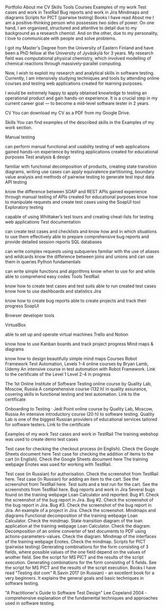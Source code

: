 Portfolio
About me
CV
Skills
Tools
Courses
Examples of my work
Test cases and work in TestRail
Bug reports and work in Jira
Mindmaps and diagrams
Scripts for PICT (pairwise testing)
Books I have read
About me
I am a positive-thinking person who possesses two sides of power. On one hand, I am organised, structured and attentive to detail due to my background as a research chemist. And on the other, due to my personality, I love to communicate with people and solve problems.

I got my Master's Degree from the University of Eastern Finland and have been a PhD fellow at the University of Jyväskylä for 3 years. My research field was computational physical chemistry, which involved modelling of chemical reactions through massively-parallel computing.

Now, I wish to exploit my research and analytical skills in software testing. Currently, I am intensively studying techniques and tools by attending online courses and testing web applications created for learning purposes.

I would be extremely happy to apply obtained knowledge to testing an operational product and gain hands-on experience. It is a crucial step in my current career goal — to become a mid-level software tester in 2 years.

CV
You can download my CV as a PDF from my Google Drive.

Skills
You can find examples of the described skills in the Examples of my work section.

Manual testing

can perform manual functional and usability testing of web applications
gained hands-on experience by testing applications created for educational purposes
Test analysis & design

familiar with functional decomposition of products, creating state transition diagrams, writing use cases
can apply equivalence partitioning, boundary value analysis and methods of pairwise testing to generate test input data
API testing

know the difference between SOAP and REST APIs
gained experience through manual testing of APIs created for educational purposes
know how to manipulate requests and create test cases using the SoapUI tool
Exploratory testing

capable of using Whittaker’s test tours and creating cheat-lists for testing web applications
Test documentation

can create test cases and checklists and know how and in which situations to use them effectively
able to prepare comprehensive bug reports and provide detailed session reports
SQL databases

can write complex requests using subqueries
familiar with the use of aliases and wildcards
know the difference between joins and unions and can use them in queries
Python fundamentals

can write simple functions and algorithms
know when to use for and while
able to comprehend easy codes
Tools
TestRail

know how to create test cases and test suits
able to run created test cases
know how to use dashboards and statistics
Jira

know how to create bug reports
able to create projects and track their progress
SoapUI

Browser developer tools

VirtualBox

able to set up and operate virtual machines
Trello and Notion

know how to use Kanban boards and track project progress
Mind maps & diagrams

know how to design beautifully simple mind maps
Courses
Robot Framework Test Automation, Levels 1-4
online courses by Bryan Lamb, Udemy
An intensive course in test automation with Robot Framework.
Link to the certificate of the Level 1
Level 2-4 in progress

The 1st Online Institute of Software Testing
online course by Quality Lab, Moscow, Russia
A comprehensive course (132 h) in quality assurance, covering skills in functional testing and test automation.
Link to the certificate

Onboarding to Testing · Jedi Point
online course by Quality Lab, Moscow, Russia
An intensive introductory course (20 h) to software testing. Quality Lab is one of the biggest Russian providers of educational services tailored for software testers.
Link to the certificate

Examples of my work
Test cases and work in TestRail
The training webshop was used to create demo test cases

Test case for checking the checkout process (in English). Check the Google Sheets document here
Test case for checking the addition of items to the cart (in English). Check the Google Sheets document here
The training webpage Enotes was used for working with TestRail.

Test case (in Russian) for authorisation. Check the screenshot from TestRail here.
Test case (in Russian) for adding an item to the cart. See the screenshot from TestRail here.
Test suits and a test run for the cart. See the screenshots from TestRail here.
Bug reports and work in Jira
Several bugs found on the training webpage Loan Calculator and reported:
Bug #1. Check the screenshot of the bug report in Jira.
Bug #2. Check the screenshot of the bug report in Jira.
Bug #3. Check the screenshot of the bug report in Jira.
An example of a project in Jira. Check the screenshot.
Mindmaps and diagrams
Functional decomposition of the training webpage Loan Calculator. Check the mindmap.
State-transition diagram of the loan application at the training webpage Loan Calculator. Check the diagram.
Decomposition of an online converter of text documents to PDF using actions-parameters-values. Check the diagram.
Mindmap of the interfaces of the training webpage Enotes. Check the mindmap.
Scripts for PICT (pairwise testing)
Generating combinations for the form consisting of 3 fields, where possible values of the one field depend on the values of another field. See the script for MS PICT and the results of the script execution.
Generating combinations for the form consisting of 5 fields. See the script for MS PICT and the results of the script execution.
Books I have read
"Testing dot com" R.Savin 2017 (in Russian) - an excellent book for a very beginners. It explains the general goals and basic techniques in software testing.

"A Practitioner's Guide to Software Test Design" Lee Copeland 2004 - comprehensive explanation of the fundamental techniques and approaches used in software testing.

<!---
MamunJuarderShuvo/MamunJuarderShuvo is a ✨ special ✨ repository because its `README.md` (this file) appears on your GitHub profile.
You can click the Preview link to take a look at your changes.
--->
